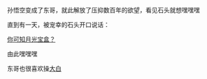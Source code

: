 孙悟空变成了东哥，就此解放了压抑数百年的欲望，看见石头就想嘿嘿嘿

直到有一天，被宠幸的石头开口说话：

[你可知月光宝盒？](../Xinyang/MyLoveStory.md)

由此嘿嘿嘿

东哥也很喜欢操[大白](../Baymax/Baymax.md)
